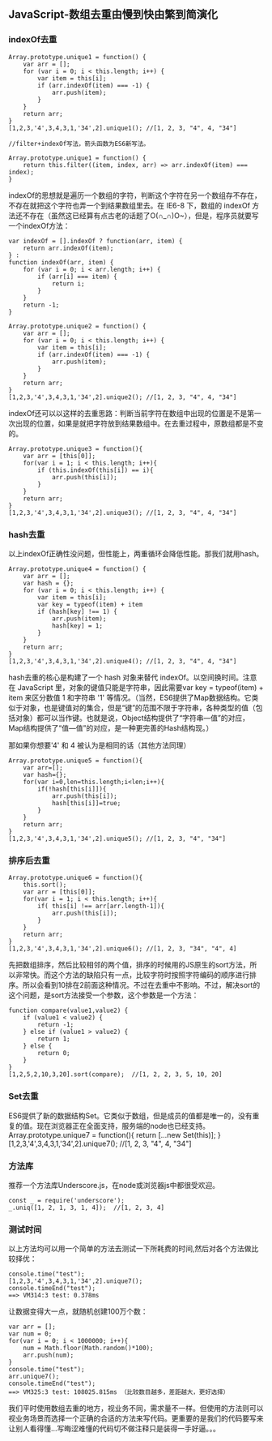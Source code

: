 ## JavaScript-数组去重由慢到快由繁到简演化

### indexOf去重

    Array.prototype.unique1 = function() {
      	var arr = [];
      	for (var i = 0; i < this.length; i++) {
        	var item = this[i];
    	    if (arr.indexOf(item) === -1) {
    	      	arr.push(item);
    	    }
      	}
      	return arr;
    }
    [1,2,3,'4',3,4,3,1,'34',2].unique1(); //[1, 2, 3, "4", 4, "34"]
    
    //filter+indexOf写法，箭头函数为ES6新写法。

    Array.prototype.unique1 = function() {
        return this.filter((item, index, arr) => arr.indexOf(item) === index);
    }

indexOf的思想就是遍历一个数组的字符，判断这个字符在另一个数组存不存在，不存在就把这个字符也弄一个到结果数组里去。在 IE6-8 下，数组的 indexOf 方法还不存在（虽然这已经算有点古老的话题了O(∩_∩)O~），但是，程序员就要写一个indexOf方法：

    var indexOf = [].indexOf ? function(arr, item) {
      	return arr.indexOf(item);
    } :
    function indexOf(arr, item) {
      	for (var i = 0; i < arr.length; i++) {
        	if (arr[i] === item) {
          		return i;
        	}
      	}
      	return -1;
    }
     
    Array.prototype.unique2 = function() {
      	var arr = [];
      	for (var i = 0; i < this.length; i++) {
        	var item = this[i];
        	if (arr.indexOf(item) === -1) {
          		arr.push(item);
        	}
      	}
      	return arr;
    }
    [1,2,3,'4',3,4,3,1,'34',2].unique2(); //[1, 2, 3, "4", 4, "34"]

indexOf还可以以这样的去重思路：判断当前字符在数组中出现的位置是不是第一次出现的位置，如果是就把字符放到结果数组中。在去重过程中，原数组都是不变的。

    Array.prototype.unique3 = function(){
    	var arr = [this[0]]; 
    	for(var i = 1; i < this.length; i++){
    		if (this.indexOf(this[i]) == i){
    			arr.push(this[i]);
    		} 
    	}
    	return arr;
    }
    [1,2,3,'4',3,4,3,1,'34',2].unique3(); //[1, 2, 3, "4", 4, "34"]

### hash去重

以上indexOf正确性没问题，但性能上，两重循环会降低性能。那我们就用hash。

    Array.prototype.unique4 = function() {
      	var arr = [];
      	var hash = {};
      	for (var i = 0; i < this.length; i++) {
        	var item = this[i];
        	var key = typeof(item) + item
        	if (hash[key] !== 1) {
          		arr.push(item);
          		hash[key] = 1;
        	}
      	} 
      	return arr;
    }
    [1,2,3,'4',3,4,3,1,'34',2].unique4(); //[1, 2, 3, "4", 4, "34"]

hash去重的核心是构建了一个 hash 对象来替代 indexOf。以空间换时间。注意在 JavaScript 里，对象的键值只能是字符串，因此需要var key = typeof(item) + item 来区分数值 1 和字符串 '1' 等情况。（当然，ES6提供了Map数据结构。它类似于对象，也是键值对的集合，但是“键”的范围不限于字符串，各种类型的值（包括对象）都可以当作键。也就是说，Object结构提供了“字符串—值”的对应，Map结构提供了“值—值”的对应，是一种更完善的Hash结构现。）

那如果你想要'4' 和 4 被认为是相同的话（其他方法同理）

    Array.prototype.unique5 = function(){
        var arr=[];
        var hash={};
        for(var i=0,len=this.length;i<len;i++){
            if(!hash[this[i]]){ 
                arr.push(this[i]);
                hash[this[i]]=true;
            }
        }
        return arr;
    }
    [1,2,3,'4',3,4,3,1,'34',2].unique5(); //[1, 2, 3, "4", "34"]

### 排序后去重

    Array.prototype.unique6 = function(){
    	this.sort();
    	var arr = [this[0]];
    	for(var i = 1; i < this.length; i++){
    		if( this[i] !== arr[arr.length-1]){
    			arr.push(this[i]);
    		}
    	}
    	return arr;
    }
    [1,2,3,'4',3,4,3,1,'34',2].unique6(); //[1, 2, 3, "34", "4", 4]

先把数组排序，然后比较相邻的两个值，排序的时候用的JS原生的sort方法，所以非常快。而这个方法的缺陷只有一点，比较字符时按照字符编码的顺序进行排序。所以会看到10排在2前面这种情况。不过在去重中不影响。不过，解决sort的这个问题，是sort方法接受一个参数，这个参数是一个方法：

    function compare(value1,value2) {
        if (value1 < value2) {
            return -1;
        } else if (value1 > value2) {
            return 1;
        } else {
            return 0;
        }
    }
    [1,2,5,2,10,3,20].sort(compare);  //[1, 2, 2, 3, 5, 10, 20]

### Set去重

ES6提供了新的数据结构Set。它类似于数组，但是成员的值都是唯一的，没有重复的值。现在浏览器正在全面支持，服务端的node也已经支持。
    Array.prototype.unique7 = function(){
        return [...new Set(this)];
    }
    [1,2,3,'4',3,4,3,1,'34',2].unique7(); //[1, 2, 3, "4", 4, "34"]
    
### 方法库

推荐一个方法库Underscore.js，在node或浏览器js中都很受欢迎。

    const _ = require('underscore');
    _.uniq([1, 2, 1, 3, 1, 4]);  //[1, 2, 3, 4]

### 测试时间

以上方法均可以用一个简单的方法去测试一下所耗费的时间,然后对各个方法做比较择优：

    console.time("test");
    [1,2,3,'4',3,4,3,1,'34',2].unique7();
    console.timeEnd("test");
    ==> VM314:3 test: 0.378ms
    
让数据变得大一点，就随机创建100万个数：

    var arr = [];
    var num = 0;
    for(var i = 0; i < 1000000; i++){
        num = Math.floor(Math.random()*100);
        arr.push(num);
    }
    console.time("test");
    arr.unique7();
    console.timeEnd("test");
    ==> VM325:3 test: 108025.815ms （比较数目越多，差距越大，更好选择）
    
我们平时使用数组去重的地方，视业务不同，需求量不一样。但使用的方法则可以视业务场景而选择一个正确的合适的方法来写代码。更重要的是我们的代码要写来让别人看得懂...写晦涩难懂的代码切不做注释只是装得一手好逼。。。
